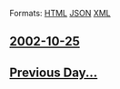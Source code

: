 
Formats: [HTML](2002/10/25/index.html)  [JSON](2002/10/25/index.json)  [XML](2002/10/25/index.xml)  

## [2002-10-25](/news/2002/10/25/index.md)

## [Previous Day...](/news/2002/10/24/index.md)

